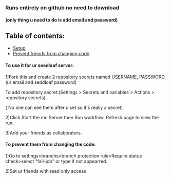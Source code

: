 ### Runs entirely on github no need to download 
#### (only thing u need to do is add email and password)
## Table of contents:
- [Setup](https://github.com/dibope/mcserverstarter-3/blob/main/README.md#to-use-it-for-ur-seedloaf-server)
- [Prevent friends from changing code](https://github.com/dibope/mcserverstarter-3/blob/main/README.md#to-prevent-them-from-changing-the-code)

#### To use it for ur seedloaf server:

1)Fork this and create 2 repository secrets named USERNAME, PASSWORD.(ur email and seddloaf password)

  To add repository secret:(Settings > Secrets and variables > Actions > repository secrets)

( No one can see them after u set so it's really a secret)

2)Click Start the mc Server then Run workflow. Refresh page to view the run.

3)Add your friends as collaborators.


#### To prevent them from changing the code:

1)Go to settings>branchs>branch protection rule>Require status check>select "fail-job" or type if not appearred.

2)Set ur friends with read only access
